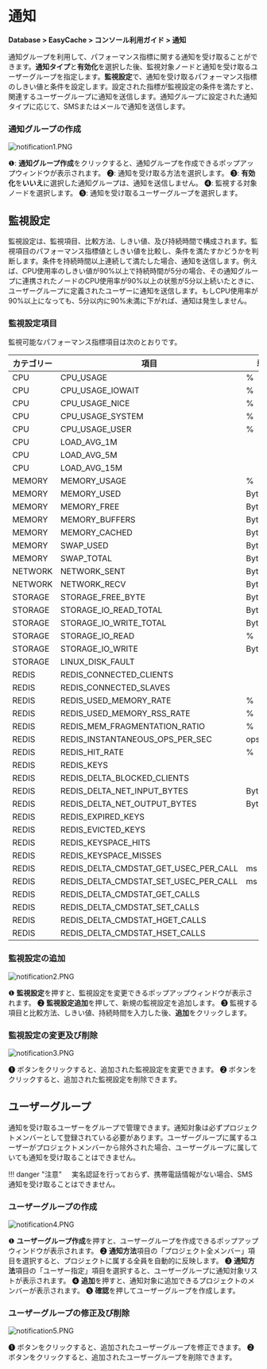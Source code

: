 # 通知

**Database > EasyCache > コンソール利用ガイド > 通知**

通知グループを利用して、パフォーマンス指標に関する通知を受け取ることができます。**通知タイプ**と**有効化**を選択した後、監視対象ノードと通知を受け取るユーザーグループを指定します。**監視設定**で、通知を受け取るパフォーマンス指標のしきい値と条件を設定します。設定された指標が監視設定の条件を満たすと、関連するユーザーグループに通知を送信します。通知グループに設定された通知タイプに応じて、SMSまたはメールで通知を送信します。

### 通知グループの作成

![notification1.PNG](https://static.toastoven.net/prod_easycache/25.09.27/notification1.PNG)

❶: **通知グループ作成**をクリックすると、通知グループを作成できるポップアップウィンドウが表示されます。
❷: 通知を受け取る方法を選択します。
❸: **有効化**を**いいえ**に選択した通知グループは、通知を送信しません。
❹: 監視する対象ノードを選択します。
❺: 通知を受け取るユーザーグループを選択します。

## 監視設定

監視設定は、監視項目、比較方法、しきい値、及び持続時間で構成されます。監視項目のパフォーマンス指標値としきい値を比較し、条件を満たすかどうかを判断します。条件を持続時間以上連続して満たした場合、通知を送信します。例えば、CPU使用率のしきい値が90%以上で持続時間が5分の場合、その通知グループに連携されたノードのCPU使用率が90%以上の状態が5分以上続いたときに、ユーザーグループに定義されたユーザーに通知を送信します。もしCPU使用率が90%以上になっても、5分以内に90%未満に下がれば、通知は発生しません。

### 監視設定項目

監視可能なパフォーマンス指標項目は次のとおりです。

| カテゴリー | 項目 | 単位 |
| - | - | - | 
| CPU | CPU_USAGE | % | 
| CPU  | CPU_USAGE_IOWAIT | % | 
| CPU  | CPU_USAGE_NICE | % | 
| CPU  | CPU_USAGE_SYSTEM | % | 
| CPU  | CPU_USAGE_USER | % |
| CPU  | LOAD_AVG_1M |  |
| CPU  | LOAD_AVG_5M |  |
| CPU  | LOAD_AVG_15M |  |
| MEMORY | MEMORY_USAGE | % |
| MEMORY | MEMORY_USED | Bytes |
| MEMORY | MEMORY_FREE | Bytes |
| MEMORY | MEMORY_BUFFERS | Bytes |
| MEMORY | MEMORY_CACHED | Bytes |
| MEMORY | SWAP_USED | Bytes |
| MEMORY | SWAP_TOTAL | Bytes |
| NETWORK | NETWORK_SENT | Bytes/sec | 
| NETWORK | NETWORK_RECV | Bytes/sec |  
| STORAGE | STORAGE_FREE_BYTE | Bytes |  
| STORAGE  | STORAGE_IO_READ_TOTAL | Bytes/sec |  
| STORAGE  | STORAGE_IO_WRITE_TOTAL | Bytes/sec |  
| STORAGE  | STORAGE_IO_READ | % |  
| STORAGE  | STORAGE_IO_WRITE | Bytes |  
| STORAGE  | LINUX_DISK_FAULT |  |  
| REDIS | REDIS_CONNECTED_CLIENTS |  |  
| REDIS | REDIS_CONNECTED_SLAVES |  |  
| REDIS | REDIS_USED_MEMORY_RATE | % |  
| REDIS | REDIS_USED_MEMORY_RSS_RATE | % |  
| REDIS | REDIS_MEM_FRAGMENTATION_RATIO | % |  
| REDIS | REDIS_INSTANTANEOUS_OPS_PER_SEC | ops/sec |  
| REDIS | REDIS_HIT_RATE | % |  
| REDIS | REDIS_KEYS |  |  
| REDIS | REDIS_DELTA_BLOCKED_CLIENTS |  |  
| REDIS | REDIS_DELTA_NET_INPUT_BYTES | Bytes |  
| REDIS | REDIS_DELTA_NET_OUTPUT_BYTES | Bytes |  
| REDIS | REDIS_EXPIRED_KEYS |  |   
| REDIS | REDIS_EVICTED_KEYS |  |   
| REDIS | REDIS_KEYSPACE_HITS |  |   
| REDIS | REDIS_KEYSPACE_MISSES |  |     
| REDIS | REDIS_DELTA_CMDSTAT_GET_USEC_PER_CALL | ms |  
| REDIS | REDIS_DELTA_CMDSTAT_SET_USEC_PER_CALL | ms |  
| REDIS | REDIS_DELTA_CMDSTAT_GET_CALLS |  |  
| REDIS | REDIS_DELTA_CMDSTAT_SET_CALLS |  |  
| REDIS | REDIS_DELTA_CMDSTAT_HGET_CALLS |  |  
| REDIS | REDIS_DELTA_CMDSTAT_HSET_CALLS |  |  

### 監視設定の追加

![notification2.PNG](https://static.toastoven.net/prod_easycache/25.09.27/notification2.PNG)

❶ **監視設定**を押すと、監視設定を変更できるポップアップウィンドウが表示されます。
❷ **監視設定追加**を押して、新規の監視設定を追加します。
❸ 監視する項目と比較方法、しきい値、持続時間を入力した後、**追加**をクリックします。

### 監視設定の変更及び削除

![notification3.PNG](https://static.toastoven.net/prod_easycache/25.09.27/notification3.PNG)

❶ ボタンをクリックすると、追加された監視設定を変更できます。
❷ ボタンをクリックすると、追加された監視設定を削除できます。

## ユーザーグループ

通知を受け取るユーザーをグループで管理できます。通知対象は必ずプロジェクトメンバーとして登録されている必要があります。ユーザーグループに属するユーザーがプロジェクトメンバーから除外された場合、ユーザーグループに属していても通知を受け取ることはできません。

!!! danger "注意"
    実名認証を行っておらず、携帯電話情報がない場合、SMS通知を受け取ることはできません。

### ユーザーグループの作成

![notification4.PNG](https://static.toastoven.net/prod_easycache/25.09.27/notification4.PNG)

❶ **ユーザーグループ作成**を押すと、ユーザーグループを作成できるポップアップウィンドウが表示されます。
❷ **通知方法**項目の「プロジェクト全メンバー」項目を選択すると、プロジェクトに属する全員を自動的に反映します。
❸ **通知方法**項目の「ユーザー指定」項目を選択すると、ユーザーグループに通知対象リストが表示されます。
❹ **追加**を押すと、通知対象に追加できるプロジェクトのメンバーが表示されます。
❺ **確認**を押してユーザーグループを作成します。

### ユーザーグループの修正及び削除

![notification5.PNG](https://static.toastoven.net/prod_easycache/25.09.27/notification5.PNG)

❶ ボタンをクリックすると、追加されたユーザーグループを修正できます。
❷ ボタンをクリックすると、追加されたユーザーグループを削除できます。
